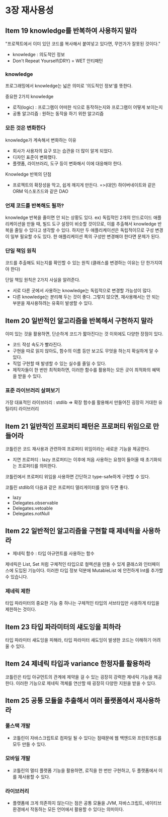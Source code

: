 # 3장 재사용성

## Item 19 knowledge를 반복하여 사용하지 말라

"프로젝트에서 이미 있던 코드를 복사해서 붙여넣고 있다면, 무언가가 잘못된 것이다."
* knowledge : 의도적인 정보
* Don't Repeat Yourself(DRY) = WET 안티패턴

### knowledge

프로그래밍에서 knowledge는 넓은 의미로 '의도적인 정보'를 뜻한다.

중요한 2가지 knowledge
* 로직(logic) : 프로그램이 어떠한 식으로 동작하는지와 프로그램이 어떻게 보이는지
* 공통 알고리즘 : 원하는 동작을 하기 위한 알고리즘

### 모든 것은 변화한다

knowledge가 계속해서 변화하는 이유

* 회사가 사용자의 요구 또는 습관을 더 많이 알게 되었다.
* 디자인 표준이 변화했다.
* 플랫폼, 라이브러리, 도구 등이 변화해서 이에 대응해야 한다.

Knowledge 반복의 단점

* 프로젝트의 확장성을 막고, 쉽게 깨지게 만든다.
=>(대안) 하이버네이트와 같은 ORM 익스포즈드와 같은 DAO

### 언제 코드를 반복해도 될까?

knowledge 반복을 줄이면 안 되는 상황도 있다.
ex) 독립적인 2개의 안드로이드 애플리케이션을 만들 때, 빌드 도구 설정이 비슷할 것이므로, 이를 추출해서 knowledge 반복을 줄일 수 있다고 생각할 수 있다.
하지만 두 애플리케이션은 독립적이므로 구성 변경이 일부 필요할 수도 있다. 한 애플리케이션 쪽의 구성만 변경해야 한다면 문제가 된다.


### 단일 책임 원칙

코드를 추출해도 되는지를 확인할 수 있는 원칙
(클래스를 변경하는 이유는 단 한가지여야 한다)

단일 책임 원칙은 2가지 사실을 알려준다.
* 서로 다른 곳에서 사용하는 knowledge는 독립적으로 변경할 가능성이 많다.
* 다른 knowledge는 분리해 두는 것이 좋다. 그렇지 않으면, 재사용해서는 안 되는 부분을 재사용하려는 유혹이 발생할 수 있다.

## Item 20 일반적인 알고리즘을 반복해서 구현하지 말라

이미 있는 것을 활용하면, 단순하게 코드가 짧아진다는 것 이외에도 다양한 장점이 있다.
* 코드 작성 속도가 빨라진다.
* 구현을 따로 읽지 않아도, 함수의 이름 등만 보고도 무엇을 하는지 확실하게 알 수 있다.
* 직업 구현할 때 발생할 수 있는 실수를 줄일 수 있다.
* 제작자들이 한 번만 최적화하면, 이러한 함수를 활용하는 모든 곳이 최적화의 혜택을 받을 수 있다.

### 표준 라이브러리 살펴보기

가장 대표적인 라이브러리 : stdlib
=> 확장 함수를 활용해서 만들어진 굉장히 거대한 유틸리티 라이브러리

## Item 21 일반적인 프로퍼티 패턴은 프로퍼티 위임으로 만들어라
코틀린은 코드 재사용과 관련하여 프로퍼티 위임이라는 새로운 기능을 제공한다.

* 지연 프로퍼티 : lazy 프로퍼티는 이후에 처음 사용하는 요청이 들어올 때 초기화되는 프로퍼티를 의미한다.

코틀린에서 프로퍼티 위임을 사용하면 간단하고 type-safe하게 구현할 수 있다.

코틀린 stdlib의 다음과 같은 프로퍼티 델리게이터를 알아 두면 좋다.

* lazy
* Delegates.observable
* Delegates.vetoable
* Delegates.notNull

## Item 22 일반적인 알고리즘을 구현할 때 제네릭을 사용하라

* 제네릭 함수 : 타입 아규먼트를 사용하는 함수

제네릭은 List<String>, Set<User> 처럼 구체적인 타입으로 컬렉션을 만들 수 있게 클래스와 인터페이스에 도입된 기능이다.
이러한 타입 정보 덕분에 MutableList<Int> 에 안전하게 Int를 추가할 수 있습니다.

### 제네릭 제한
타입 파라미터의 중요한 기능 중 하나는 구체적인 타입의 서브타입만 사용하게 타입을 제한하는 것이다.

## Item 23 타입 파라미터의 섀도잉을 피하라
타입 파라미터 섀도잉을 피해라, 타입 파라미터 섀도잉이 발생한 코드는 이해하기 어려울 수 있다.

## Item 24 제네릭 타입과 variance 한정자를 활용하라
코틀린은 타입 아규먼트의 관계에 제약을 걸 수 있는 굉장히 강력한 제네릭 기능을 제공한다. 이러한 기능으로 제네릭 객체를 연산할 때 굉장히 다양한 지원을 받을 수 있다.

## Item 25 공통 모듈을 추출해서 여러 플랫폼에서 재사용하라

### 풀스택 개발
* 코틀린이 자바스크립트로 컴파일 될 수 있다는 점때문에 웹 백엔드와 프런트엔드를 모두 만들 수 있다.

### 모바일 개발
* 코틀린의 멀티 플랫폼 기능을 활용하면, 로직을 한 번만 구현하고, 두 플랫폼에서 이를 재사용할 수 있다.

### 라이브러리
* 플랫폼에 크게 의존하지 않는다는 점은 공통 모듈을 JVM, 자바스크립트, 네이티브 환경에서 작동하는 모든 언어에서 활용할 수 있다는 의미이다.

